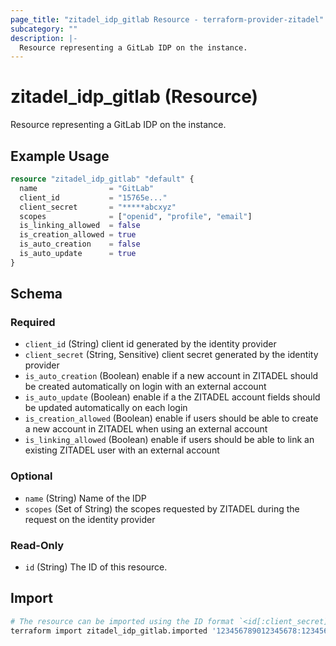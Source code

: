 ```yaml
---
page_title: "zitadel_idp_gitlab Resource - terraform-provider-zitadel"
subcategory: ""
description: |-
  Resource representing a GitLab IDP on the instance.
---
```


# zitadel_idp_gitlab (Resource)

Resource representing a GitLab IDP on the instance.

## Example Usage

```terraform
resource "zitadel_idp_gitlab" "default" {
  name                = "GitLab"
  client_id           = "15765e..."
  client_secret       = "*****abcxyz"
  scopes              = ["openid", "profile", "email"]
  is_linking_allowed  = false
  is_creation_allowed = true
  is_auto_creation    = false
  is_auto_update      = true
}
```

<!-- schema generated by tfplugindocs -->
## Schema

### Required

- `client_id` (String) client id generated by the identity provider
- `client_secret` (String, Sensitive) client secret generated by the identity provider
- `is_auto_creation` (Boolean) enable if a new account in ZITADEL should be created automatically on login with an external account
- `is_auto_update` (Boolean) enable if a the ZITADEL account fields should be updated automatically on each login
- `is_creation_allowed` (Boolean) enable if users should be able to create a new account in ZITADEL when using an external account
- `is_linking_allowed` (Boolean) enable if users should be able to link an existing ZITADEL user with an external account

### Optional

- `name` (String) Name of the IDP
- `scopes` (Set of String) the scopes requested by ZITADEL during the request on the identity provider

### Read-Only

- `id` (String) The ID of this resource.

## Import

```bash
# The resource can be imported using the ID format `<id[:client_secret]>`, e.g.
terraform import zitadel_idp_gitlab.imported '123456789012345678:1234567890abcdef'
```
